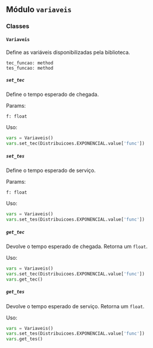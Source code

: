 ## Módulo `variaveis`

### Classes

#### `Variaveis`
Define as variáveis disponibilizadas pela biblioteca. 
```
tec_funcao: method
tes_funcao: method
```

##### `set_tec`
Define o tempo esperado de chegada.

Params:
```
f: float
```

Uso: 
```python
vars = Variaveis()
vars.set_tec(Distribuicoes.EXPONENCIAL.value['func'])
```

##### `set_tes`
Define o tempo esperado de serviço.

Params:
```
f: float
```

Uso: 
```python
vars = Variaveis()
vars.set_tes(Distribuicoes.EXPONENCIAL.value['func'])
```

##### `get_tec`
Devolve o tempo esperado de chegada. Retorna um `float`. 

Uso: 
```python
vars = Variaveis()
vars.set_tec(Distribuicoes.EXPONENCIAL.value['func'])
vars.get_tec()
```

##### `get_tes`
Devolve o tempo esperado de serviço. Retorna um `float`. 

Uso: 
```python
vars = Variaveis()
vars.set_tes(Distribuicoes.EXPONENCIAL.value['func'])
vars.get_tes()
```